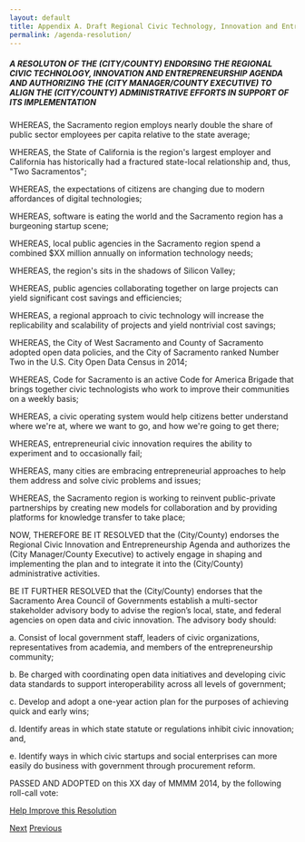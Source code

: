 ```yaml
--- 
layout: default
title: Appendix A. Draft Regional Civic Technology, Innovation and Entrepreneurship Agenda Resolution
permalink: /agenda-resolution/
---
```


##### A RESOLUTON OF THE (CITY/COUNTY) ENDORSING THE REGIONAL CIVIC TECHNOLOGY, INNOVATION AND ENTREPRENEURSHIP AGENDA AND AUTHORIZING THE (CITY MANAGER/COUNTY EXECUTIVE) TO ALIGN THE (CITY/COUNTY) ADMINISTRATIVE EFFORTS IN SUPPORT OF ITS IMPLEMENTATION

WHEREAS, the Sacramento region employs nearly double the share of public sector employees per capita relative to the state average;

WHEREAS, the State of California is the region's largest employer and California has historically had a fractured state-local relationship and, thus, "Two Sacramentos";

WHEREAS, the expectations of citizens are changing due to modern affordances of digital technologies;

WHEREAS, software is eating the world and the Sacramento region has a burgeoning startup scene;

WHEREAS, local public agencies in the Sacramento region spend a combined $XX million annually on information technology needs;

WHEREAS, the region's sits in the shadows of Silicon Valley;

WHEREAS, public agencies collaborating together on large projects can yield significant cost savings and efficiencies;

WHEREAS, a regional approach to civic technology will increase the replicability and scalability of projects and yield nontrivial cost savings;

WHEREAS, the City of West Sacramento and County of Sacramento adopted open data policies, and the City of Sacramento ranked Number Two in the U.S. City Open Data Census in 2014;

WHEREAS, Code for Sacramento is an active Code for America Brigade that brings together civic technologists who work to improve their communities on a weekly basis;

WHEREAS, a civic operating system would help citizens better understand where we're at, where we want to go, and how we're going to get there;

WHEREAS, entrepreneurial civic innovation requires the ability to experiment and to occasionally fail;

WHEREAS, many cities are embracing entrepreneurial approaches to help them address and solve civic problems and issues;

WHEREAS, the Sacramento region is working to reinvent public-private partnerships by creating new models for collaboration and by providing platforms for knowledge transfer to take place;

NOW, THEREFORE BE IT RESOLVED that the (City/County) endorses the Regional Civic Innovation and Entrepreneurship Agenda and authorizes the (City Manager/County Executive) to actively engage in shaping and implementing the plan and to integrate it into the (City/County) administrative activities.

BE IT FURTHER RESOLVED that the (City/County) endorses that the Sacramento Area Council of Governments establish a multi-sector stakeholder advisory body to advise the region’s local, state, and federal agencies on open data and civic innovation. The advisory body should:

a. Consist of local government staff, leaders of civic organizations, representatives from academia, and members of the entrepreneurship community;

b. Be charged with coordinating open data initiatives and developing civic data standards to support interoperability across all levels of government;

c. Develop and adopt a one-year action plan for the purposes of achieving quick and early wins;

d. Identify areas in which state statute or regulations inhibit civic innovation; and,

e. Identify ways in which civic startups and social enterprises can more easily do business with government through procurement reform.

PASSED AND ADOPTED on this XX day of MMMM 2014, by the following roll-call vote:

<a href="https://github.com/publicinnovation/whitepaper/issues" class="btn btn-success btn-lg btn-block">Help Improve this Resolution</a>

<a href="/innovative-jurisdiction-framework" class="btn btn-default btn-lg pull-right">Next</a>
<a href="/recommendations" class="btn btn-default btn-lg pull-left">Previous</a>

